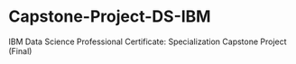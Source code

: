 # Capstone-Project-DS-IBM
IBM Data Science Professional Certificate: Specialization Capstone Project (Final)
